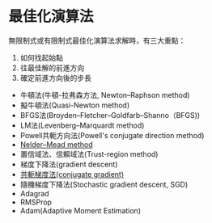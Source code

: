 # 最佳化演算法

無限制式或有限制式最佳化演算法求解時，有三大重點：

1. 如何找起始點
2. 往最佳解的前進方向
3. 確定前進方向後的步長



* 牛頓法(牛頓-拉弗森方法, Newton–Raphson method)
* 擬牛頓法(Quasi-Newton method)
* BFGS法(Broyden–Fletcher–Goldfarb–Shanno（BFGS))
* LM法(Levenberg–Marquardt method)
* Powell共軛方向法(Powell's conjugate direction method)
* [Nelder–Mead method](neldermead-fang-fa.md)
* 置信域法、信賴域法(Trust-region method)
* 梯度下降法(gradient descent)
* [共軛梯度法(conjugate gradient)](conjugate-gradient-method.md)
* 隨機梯度下降法(Stochastic gradient descent, SGD)
* Adagrad
* RMSProp
* Adam(Adaptive Moment Estimation)
